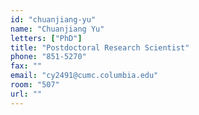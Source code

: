 ```yaml
---
id: "chuanjiang-yu"
name: "Chuanjiang Yu"
letters: ["PhD"]
title: "Postdoctoral Research Scientist"
phone: "851-5270"
fax: ""
email: "cy2491@cumc.columbia.edu"
room: "507"
url: ""
---
```

